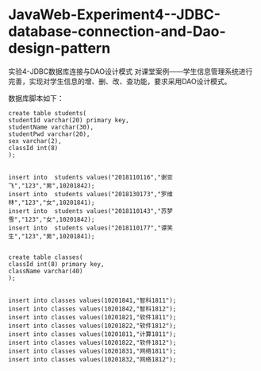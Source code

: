 # JavaWeb-Experiment4--JDBC-database-connection-and-Dao-design-pattern
实验4-JDBC数据库连接与DAO设计模式
对课堂案例——学生信息管理系统进行完善，实现对学生信息的增、删、改、查功能，要求采用DAO设计模式。

数据库脚本如下：

```
create table students(
studentId varchar(20) primary key,
studentName varchar(30),
studentPwd varchar(20),
sex varchar(2),
classId int(8)
);


insert into  students values("2018110116","谢亚飞","123","男",10201842);
insert into  students values("2018130173","罗维林","123","女",10201841);
insert into  students values("2018110143","苏梦雪","123","女",10201842);
insert into  students values("2018110177","谭笑生","123","男",10201841);


create table classes(
classId int(8) primary key,
className varchar(40)
);


insert into classes values(10201841,"智科1811");
insert into classes values(10201842,"智科1812");
insert into classes values(10201821,"软件1811");
insert into classes values(10201822,"软件1812");
insert into classes values(10201811,"计算1811");
insert into classes values(10201822,"软件1812");
insert into classes values(10201831,"网络1811");
insert into classes values(10201832,"网络1812");
```
